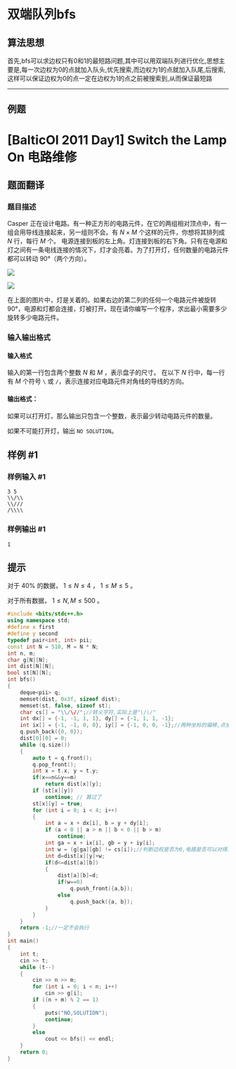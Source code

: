 # 双端队列bfs

## 算法思想
首先,bfs可以求边权只有0和1的最短路问题,其中可以用双端队列进行优化,思想主要是,每一次边权为0的点就加入队头,优先搜索,而边权为1的点就加入队尾,后搜索,这样可以保证边权为0的点一定在边权为1的点之前被搜索到,从而保证最短路




---

## 例题

# [BalticOI 2011 Day1] Switch the Lamp On 电路维修

## 题面翻译

### 题目描述
Casper 正在设计电路。有一种正方形的电路元件，在它的两组相对顶点中，有一组会用导线连接起来，另一组则不会。有 $N\times M$ 个这样的元件，你想将其排列成 $N$ 行，每行 $M$ 个。 电源连接到板的左上角。灯连接到板的右下角。只有在电源和灯之间有一条电线连接的情况下，灯才会亮着。为了打开灯，任何数量的电路元件都可以转动 90°（两个方向）。

![](https://cdn.luogu.com.cn/upload/pic/1286.png)

![](https://cdn.luogu.com.cn/upload/pic/1285.png)

在上面的图片中，灯是关着的。如果右边的第二列的任何一个电路元件被旋转 90°，电源和灯都会连接，灯被打开。现在请你编写一个程序，求出最小需要多少旋转多少电路元件。

### 输入输出格式

#### 输入格式
输入的第一行包含两个整数 $N$ 和 $M$ ，表示盘子的尺寸。 在以下 $N$ 行中，每一行有 $M$ 个符号 `\` 或 `/`，表示连接对应电路元件对角线的导线的方向。
#### 输出格式：
如果可以打开灯，那么输出只包含一个整数，表示最少转动电路元件的数量。

如果不可能打开灯，输出 `NO SOLUTION`。


## 样例 #1

### 样例输入 #1

```
3 5
\\/\\
\\///
/\\\\
```

### 样例输出 #1

```
1
```

## 提示

对于 $40\%$ 的数据， $1 \le N \le 4$ ， $1 \le M \le 5$ 。

对于所有数据， $1 \le N,M \le 500$ 。

```cpp
#include <bits/stdc++.h>
using namespace std;
#define x first
#define y second
typedef pair<int, int> pii;
const int N = 510, M = N * N;
int n, m;
char g[N][N];
int dist[N][N];
bool st[N][N];
int bfs()
{
    deque<pii> q;
    memset(dist, 0x3f, sizeof dist);
    memset(st, false, sizeof st);
    char cs[] = "\\/\//";//转义字符,实际上是"\/\/"
    int dx[] = {-1, -1, 1, 1}, dy[] = {-1, 1, 1, -1};
    int ix[] = {-1, -1, 0, 0}, iy[] = {-1, 0, 0, -1};//两种坐标的偏移,点坐标和方格坐标
    q.push_back({0, 0});
    dist[0][0] = 0;
    while (q.size())
    {
        auto t = q.front();
        q.pop_front();
        int x = t.x, y = t.y;
        if(x==n&&y==m)
            return dist[x][y];
        if (st[x][y])
            continue; // 算过了
        st[x][y] = true;
        for (int i = 0; i < 4; i++)
        {
            int a = x + dx[i], b = y + dy[i];
            if (a < 0 || a > n || b < 0 || b > m)
                continue;
            int ga = x + ix[i], gb = y + iy[i];
            int w = (g[ga][gb] != cs[i]);//判断边权是否为0,电路是否可以对得上
            int d=dist[x][y]+w;
            if(d<=dist[a][b])
            {
                dist[a][b]=d;
                if(w==0)
                    q.push_front({a,b});
                else
                    q.push_back({a, b});
            }
        }
    }
    return -1;//一定不会执行
}
int main()
{
    int t;
    cin >> t;
    while (t--)
    {
        cin >> n >> m;
        for (int i = 0; i < n; i++)
            cin >> g[i];
        if ((n + m) % 2 == 1)
        {
            puts("NO,SOLUTION");
            continue;
        }
        else
            cout << bfs() << endl;
    }
    return 0;
}
```
